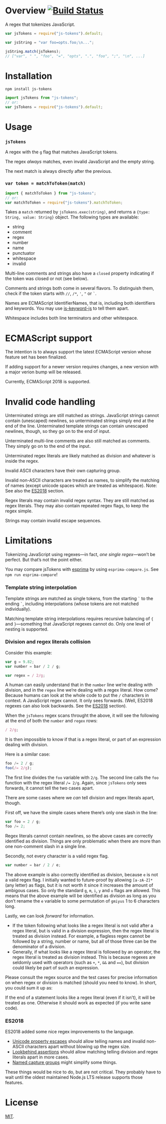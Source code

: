 # Overview [![Build Status](https://travis-ci.org/lydell/js-tokens.svg?branch=master)](https://travis-ci.org/lydell/js-tokens)

A regex that tokenizes JavaScript.

```js
var jsTokens = require("js-tokens").default;

var jsString = "var foo=opts.foo;\n...";

jsString.match(jsTokens);
// ["var", " ", "foo", "=", "opts", ".", "foo", ";", "\n", ...]
```

# Installation

`npm install js-tokens`

```js
import jsTokens from "js-tokens";
// or:
var jsTokens = require("js-tokens").default;
```

# Usage

### `jsTokens`

A regex with the `g` flag that matches JavaScript tokens.

The regex _always_ matches, even invalid JavaScript and the empty string.

The next match is always directly after the previous.

### `var token = matchToToken(match)`

```js
import { matchToToken } from "js-tokens";
// or:
var matchToToken = require("js-tokens").matchToToken;
```

Takes a `match` returned by `jsTokens.exec(string)`, and returns a `{type:
String, value: String}` object. The following types are available:

- string
- comment
- regex
- number
- name
- punctuator
- whitespace
- invalid

Multi-line comments and strings also have a `closed` property indicating if the
token was closed or not (see below).

Comments and strings both come in several flavors. To distinguish them, check if
the token starts with `//`, `/*`, `'`, `"` or `` ` ``.

Names are ECMAScript IdentifierNames, that is, including both identifiers and
keywords. You may use [is-keyword-js] to tell them apart.

Whitespace includes both line terminators and other whitespace.

[is-keyword-js]: https://github.com/crissdev/is-keyword-js

# ECMAScript support

The intention is to always support the latest ECMAScript version whose feature
set has been finalized.

If adding support for a newer version requires changes, a new version with a
major verion bump will be released.

Currently, ECMAScript 2018 is supported.

# Invalid code handling

Unterminated strings are still matched as strings. JavaScript strings cannot
contain (unescaped) newlines, so unterminated strings simply end at the end of
the line. Unterminated template strings can contain unescaped newlines, though,
so they go on to the end of input.

Unterminated multi-line comments are also still matched as comments. They
simply go on to the end of the input.

Unterminated regex literals are likely matched as division and whatever is
inside the regex.

Invalid ASCII characters have their own capturing group.

Invalid non-ASCII characters are treated as names, to simplify the matching of
names (except unicode spaces which are treated as whitespace). Note: See also
the [ES2018](#es2018) section.

Regex literals may contain invalid regex syntax. They are still matched as
regex literals. They may also contain repeated regex flags, to keep the regex
simple.

Strings may contain invalid escape sequences.

# Limitations

Tokenizing JavaScript using regexes—in fact, _one single regex_—won’t be
perfect. But that’s not the point either.

You may compare jsTokens with [esprima] by using `esprima-compare.js`.
See `npm run esprima-compare`!

[esprima]: http://esprima.org/

### Template string interpolation

Template strings are matched as single tokens, from the starting `` ` `` to the
ending `` ` ``, including interpolations (whose tokens are not matched
individually).

Matching template string interpolations requires recursive balancing of `{` and
`}`—something that JavaScript regexes cannot do. Only one level of nesting is
supported.

### Division and regex literals collision

Consider this example:

```js
var g = 9.82;
var number = bar / 2 / g;

var regex = / 2/g;
```

A human can easily understand that in the `number` line we’re dealing with
division, and in the `regex` line we’re dealing with a regex literal. How come?
Because humans can look at the whole code to put the `/` characters in context.
A JavaScript regex cannot. It only sees forwards. (Well, ES2018 regexes can also
look backwards. See the [ES2018](#es2018) section).

When the `jsTokens` regex scans throught the above, it will see the following
at the end of both the `number` and `regex` rows:

```js
/ 2/g;
```

It is then impossible to know if that is a regex literal, or part of an
expression dealing with division.

Here is a similar case:

```js
foo /= 2 / g;
foo(/= 2/g);
```

The first line divides the `foo` variable with `2/g`. The second line calls the
`foo` function with the regex literal `/= 2/g`. Again, since `jsTokens` only
sees forwards, it cannot tell the two cases apart.

There are some cases where we _can_ tell division and regex literals apart,
though.

First off, we have the simple cases where there’s only one slash in the line:

```js
var foo = 2 / g;
foo /= 2;
```

Regex literals cannot contain newlines, so the above cases are correctly
identified as division. Things are only problematic when there are more than
one non-comment slash in a single line.

Secondly, not every character is a valid regex flag.

```js
var number = bar / 2 / e;
```

The above example is also correctly identified as division, because `e` is not a
valid regex flag. I initially wanted to future-proof by allowing `[a-zA-Z]*`
(any letter) as flags, but it is not worth it since it increases the amount of
ambigous cases. So only the standard `g`, `m`, `i`, `y` and `u` flags are
allowed. This means that the above example will be identified as division as
long as you don’t rename the `e` variable to some permutation of `gmiyus` 1 to 6
characters long.

Lastly, we can look _forward_ for information.

- If the token following what looks like a regex literal is not valid after a
  regex literal, but is valid in a division expression, then the regex literal
  is treated as division instead. For example, a flagless regex cannot be
  followed by a string, number or name, but all of those three can be the
  denominator of a division.
- Generally, if what looks like a regex literal is followed by an operator, the
  regex literal is treated as division instead. This is because regexes are
  seldomly used with operators (such as `+`, `*`, `&&` and `==`), but division
  could likely be part of such an expression.

Please consult the regex source and the test cases for precise information on
when regex or division is matched (should you need to know). In short, you
could sum it up as:

If the end of a statement looks like a regex literal (even if it isn’t), it
will be treated as one. Otherwise it should work as expected (if you write sane
code).

### ES2018

ES2018 added some nice regex improvements to the language.

- [Unicode property escapes] should allow telling names and invalid non-ASCII
  characters apart without blowing up the regex size.
- [Lookbehind assertions] should allow matching telling division and regex
  literals apart in more cases.
- [Named capture groups] might simplify some things.

These things would be nice to do, but are not critical. They probably have to
wait until the oldest maintained Node.js LTS release supports those features.

[Unicode property escapes]: http://2ality.com/2017/07/regexp-unicode-property-escapes.html
[Lookbehind assertions]: http://2ality.com/2017/05/regexp-lookbehind-assertions.html
[Named capture groups]: http://2ality.com/2017/05/regexp-named-capture-groups.html

# License

[MIT](LICENSE).
